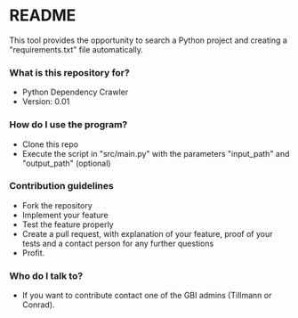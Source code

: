 # README #

This tool provides the opportunity to search a Python project and creating a "requirements.txt" file automatically.

### What is this repository for? ###

* Python Dependency Crawler
* Version: 0.01

### How do I use the program? ###

* Clone this repo
* Execute the script in "src/main.py" with the parameters "input_path" and "output_path" (optional)

### Contribution guidelines ###

* Fork the repository
* Implement your feature
* Test the feature properly
* Create a pull request, with explanation of your feature, proof of your tests and a contact person for any further questions
* Profit.

### Who do I talk to? ###

* If you want to contribute contact one of the GBI admins (Tillmann or Conrad).